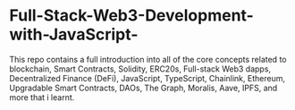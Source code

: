 # Full-Stack-Web3-Development-with-JavaScript-
This repo contains a full introduction into all of the core concepts related to blockchain, Smart Contracts, Solidity, ERC20s, Full-stack Web3 dapps, Decentralized Finance (DeFi), JavaScript, TypeScript, Chainlink, Ethereum, Upgradable Smart Contracts, DAOs, The Graph, Moralis, Aave, IPFS, and more that i learnt.
